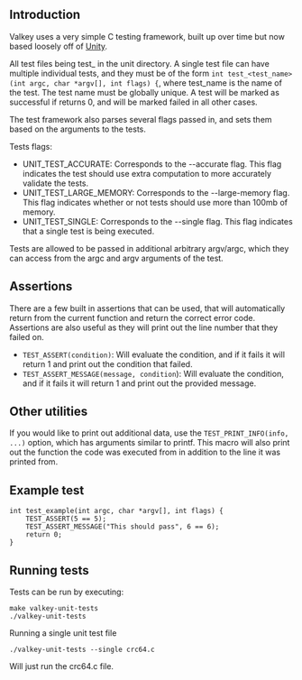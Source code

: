 ## Introduction
Valkey uses a very simple C testing framework, built up over time but now based loosely off of [Unity](https://www.throwtheswitch.org/unity).

All test files being test_ in the unit directory.
A single test file can have multiple individual tests, and they must be of the form `int test_<test_name>(int argc, char *argv[], int flags) {`, where test_name is the name of the test.
The test name must be globally unique.
A test will be marked as successful if returns 0, and will be marked failed in all other cases.

The test framework also parses several flags passed in, and sets them based on the arguments to the tests.

Tests flags:
* UNIT_TEST_ACCURATE: Corresponds to the --accurate flag. This flag indicates the test should use extra computation to more accurately validate the tests.
* UNIT_TEST_LARGE_MEMORY: Corresponds to the --large-memory flag. This flag indicates whether or not tests should use more than 100mb of memory.
* UNIT_TEST_SINGLE: Corresponds to the --single flag. This flag indicates that a single test is being executed.

Tests are allowed to be passed in additional arbitrary argv/argc, which they can access from the argc and argv arguments of the test.

## Assertions

There are a few built in assertions that can be used, that will automatically return from the current function and return the correct error code.
Assertions are also useful as they will print out the line number that they failed on.

* `TEST_ASSERT(condition)`: Will evaluate the condition, and if it fails it will return 1 and print out the condition that failed.
* `TEST_ASSERT_MESSAGE(message, condition`): Will evaluate the condition, and if it fails it will return 1 and print out the provided message.

## Other utilities

If you would like to print out additional data, use the `TEST_PRINT_INFO(info, ...)` option, which has arguments similar to printf.
This macro will also print out the function the code was executed from in addition to the line it was printed from.

## Example test

```
int test_example(int argc, char *argv[], int flags) {
    TEST_ASSERT(5 == 5);
    TEST_ASSERT_MESSAGE("This should pass", 6 == 6);
    return 0;
} 
```

## Running tests
Tests can be run by executing:

```
make valkey-unit-tests
./valkey-unit-tests
```

Running a single unit test file
```
./valkey-unit-tests --single crc64.c
```

Will just run the crc64.c file.
